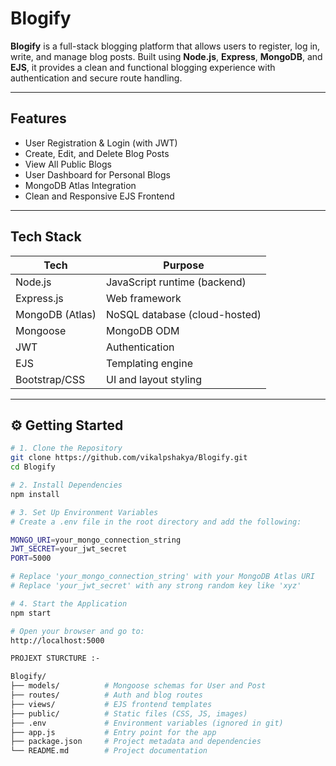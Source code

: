 # Blogify

**Blogify** is a full-stack blogging platform that allows users to register, log in, write, and manage blog posts. Built using **Node.js**, **Express**, **MongoDB**, and **EJS**, it provides a clean and functional blogging experience with authentication and secure route handling.

---

## Features

-  User Registration & Login (with JWT)
-  Create, Edit, and Delete Blog Posts
-  View All Public Blogs
-  User Dashboard for Personal Blogs
-  MongoDB Atlas Integration
-  Clean and Responsive EJS Frontend

---

##  Tech Stack

| Tech            | Purpose                        |
|----------------|---------------------------------|
| Node.js         | JavaScript runtime (backend)   |
| Express.js      | Web framework                  |
| MongoDB (Atlas) | NoSQL database (cloud-hosted)  |
| Mongoose        | MongoDB ODM                    |
| JWT             | Authentication                 |
| EJS             | Templating engine              |
| Bootstrap/CSS   | UI and layout styling          |

---

## ⚙ Getting Started

```bash
# 1. Clone the Repository
git clone https://github.com/vikalpshakya/Blogify.git
cd Blogify

# 2. Install Dependencies
npm install

# 3. Set Up Environment Variables
# Create a .env file in the root directory and add the following:

MONGO_URI=your_mongo_connection_string
JWT_SECRET=your_jwt_secret
PORT=5000

# Replace 'your_mongo_connection_string' with your MongoDB Atlas URI
# Replace 'your_jwt_secret' with any strong random key like 'xyz'

# 4. Start the Application
npm start

# Open your browser and go to:
http://localhost:5000

PROJEXT STURCTURE :-

Blogify/
├── models/          # Mongoose schemas for User and Post
├── routes/          # Auth and blog routes
├── views/           # EJS frontend templates
├── public/          # Static files (CSS, JS, images)
├── .env             # Environment variables (ignored in git)
├── app.js           # Entry point for the app
├── package.json     # Project metadata and dependencies
└── README.md        # Project documentation


